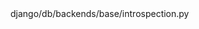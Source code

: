 <change>
<file change-number-for-this-file="1">django/db/backends/base/introspection.py</file>
<original line-count="14" no-ellipsis="true"><![CDATA[
         def get_table_list(self, cursor):
             """
             Return an unsorted list of TableInfo named tuples of all tables and
             views that exist in the database.
             In the tuple, the name attribute is prefixed by the database name to avoid conflicts.
             """
             raise NotImplementedError('subclasses of BaseDatabaseIntrospection may require a get_table_list() method')
]]></original>
<modified no-ellipsis="true"><![CDATA[
        def get_table_list(self, cursor):
            """
            Return an unsorted list of TableInfo named tuples of all tables and
            views that exist in the database.
            In the tuple, the name attribute is prefixed by the database name to avoid conflicts.
            """
            database_name = self.connection.settings_dict['NAME']
            # Assuming 'sqlite_master' will list tables for SQLite, adjust based on backend
            cursor.execute("SELECT name, type FROM sqlite_master WHERE type IN ('table', 'view')")
            return [TableInfo(name=f"{database_name}.{row[0]}", type=row[1]) for row in cursor.fetchall()]
]]></modified>
</change>